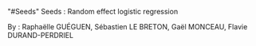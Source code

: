 "#Seeds" 
Seeds : Random effect logistic regression

By : Raphaëlle GUÉGUEN, Sébastien LE BRETON, Gaël MONCEAU, Flavie DURAND-PERDRIEL

